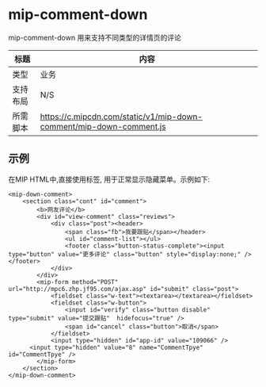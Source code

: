 # mip-comment-down

mip-comment-down 用来支持不同类型的详情页的评论

标题|内容
----|----
类型|业务
支持布局|N/S
所需脚本|https://c.mipcdn.com/static/v1/mip-down-comment/mip-down-comment.js

## 示例

在MIP HTML中,直接使用标签, 用于正常显示隐藏菜单。示例如下:

```
<mip-down-comment>
	<section class="cont" id="comment">
		<b>网友评论</b>
		<div id="view-comment" class="reviews">
			<div class="post"><header>
				<span class="fb">我要跟贴</span></header>
				<ul id="comment-list"></ul>
				<footer class="button-status-complete"><input type="button" value="更多评论" class="button" style="display:none;" /></footer>
			</div>
		</div>
		<mip-form method="POST" url="http://mpc6.zhp.jf95.com/ajax.asp" id="submit" class="post">
			<fieldset class="w-text"><textarea></textarea></fieldset>
			<fieldset class="w-button">
				<input id="verify" class="button disable" type="submit" value="提交跟贴"  hidefocus="true" />
				<span id="cancel" class="button">取消</span>
			</fieldset>
			<input type="hidden" id="app-id" value="109066" />
      <input type="hidden" value="8" name="CommentTpye" id="CommentTpye" />
	    </mip-form>
	</section>
</mip-down-comment>
```
